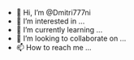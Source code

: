 - 👋 Hi, I’m @Dmitri777ni
- 👀 I’m interested in ...
- 🌱 I’m currently learning ...
- 💞️ I’m looking to collaborate on ...
- 📫 How to reach me ...

<!---
Dmitri777ni/Dmitri777ni is a ✨ special ✨ repository because its `README.md` (this file) appears on your GitHub profile.
You can click the Preview link to take a look at your changes.
--->
